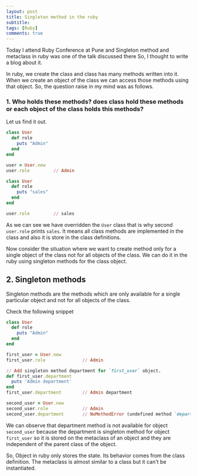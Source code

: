 ```yaml
---
layout: post
title: Singleton method in the ruby
subtitle: 
tags: [Ruby]
comments: true
---
```


Today I attend Ruby Conference at Pune and Singleton method and metaclass in ruby was one of the talk discussed there So, I thought to write a blog about it.

In ruby, we create the class and class has many methods written into it. When we create an object of the class we can access those methods using that object. So, the question raise in my mind was as follows.

### 1. Who holds these methods? does class hold these methods or each object of the class holds this methods? 

Let us find it out.

```ruby
class User
  def role
    puts "Admin"
  end
end

user = User.new
user.role         // Admin

class User
  def role
    puts "sales"
  end
end

user.role         // sales
```

As we can see we have overridden the `User` class that is why second `user.role` prints `sales`. It means all class methods are implemented in the class and also it is store in the class definitions.

Now consider the situation where we want to create method only for a single object of the class not for all objects of the class. We can do it in the ruby using singleton methods for the class object.

## 2. Singleton methods

Singleton methods are the methods which are only available for a single particular object and not for all objects of the class.

Check the following snippet

```ruby
class User
  def role
    puts "Admin"
  end
end

first_user = User.new      
first_user.role              // Admin

// Add singleton method department for `first_user` object.
def first_user.department
  puts 'Admin department'
end
first_user.department        // Admin department

second_user = User.new
second_user.role             // Admin
second_user.department       // NoMethodError (undefined method `department' for #<User:0x000055a8b44b45d0>)
```

We can observe that department method is not available for object `second_user` because the department is singleton method for object `first_user` so it is stored on the metaclass of an object and they are independent of the parent class of the object.

So, Object in ruby only stores the state. Its behavior comes from the class definition. The metaclass is almost similar to a class but it can't be instantiated.
 
